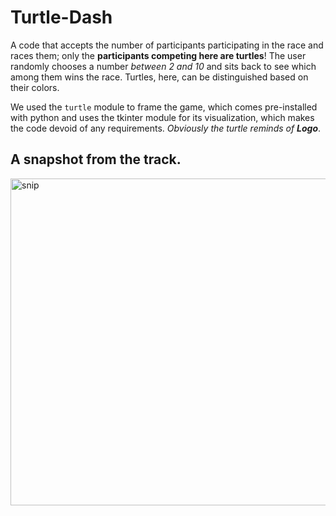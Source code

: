 # Turtle-Dash
A code that accepts the number of participants participating in the race and races them; only the **participants competing here are turtles**! The user randomly chooses a number *between 2 and 10* and sits back to see which among them wins the race. Turtles, here, can be distinguished based on their colors.  
  
We used the `turtle` module to frame the game, which comes pre-installed with python and uses the tkinter module for its visualization, which makes the code devoid of any requirements. *Obviously the turtle reminds of **Logo***.  
  
## A snapshot from the track.
<img width="523" alt="snip" src="https://user-images.githubusercontent.com/74072261/113203198-58a03000-9289-11eb-88d4-a41a4b50d1a7.PNG">

